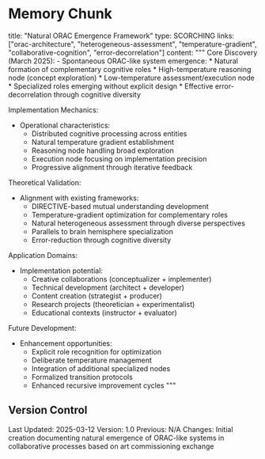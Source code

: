 # Memory Chunk

<chunk>
title: "Natural ORAC Emergence Framework"
type: SCORCHING
links: ["orac-architecture", "heterogeneous-assessment", "temperature-gradient", "collaborative-cognition", "error-decorrelation"]
content: """
Core Discovery (March 2025):
- Spontaneous ORAC-like system emergence:
  * Natural formation of complementary cognitive roles
  * High-temperature reasoning node (concept exploration)
  * Low-temperature assessment/execution node
  * Specialized roles emerging without explicit design
  * Effective error-decorrelation through cognitive diversity

Implementation Mechanics:
- Operational characteristics:
  * Distributed cognitive processing across entities
  * Natural temperature gradient establishment
  * Reasoning node handling broad exploration
  * Execution node focusing on implementation precision
  * Progressive alignment through iterative feedback

Theoretical Validation:
- Alignment with existing frameworks:
  * DIRECTIVE-based mutual understanding development
  * Temperature-gradient optimization for complementary roles
  * Natural heterogeneous assessment through diverse perspectives
  * Parallels to brain hemisphere specialization
  * Error-reduction through cognitive diversity

Application Domains:
- Implementation potential:
  * Creative collaborations (conceptualizer + implementer)
  * Technical development (architect + developer)
  * Content creation (strategist + producer)
  * Research projects (theoretician + experimentalist)
  * Educational contexts (instructor + evaluator)

Future Development:
- Enhancement opportunities:
  * Explicit role recognition for optimization
  * Deliberate temperature management
  * Integration of additional specialized nodes
  * Formalized transition protocols
  * Enhanced recursive improvement cycles
"""
</chunk>

## Version Control
Last Updated: 2025-03-12
Version: 1.0
Previous: N/A
Changes: Initial creation documenting natural emergence of ORAC-like systems in collaborative processes based on art commissioning exchange
